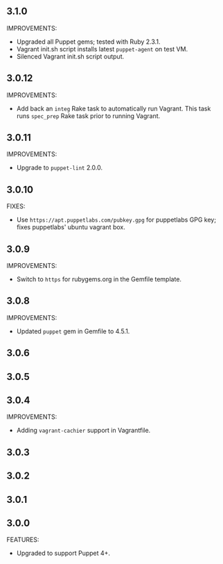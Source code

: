 ## 3.1.0

IMPROVEMENTS:

  * Upgraded all Puppet gems; tested with Ruby 2.3.1.
  * Vagrant init.sh script installs latest `puppet-agent` on test VM.
  * Silenced Vagrant init.sh script output.

## 3.0.12

IMPROVEMENTS:

  * Add back an `integ` Rake task to automatically run Vagrant. This task runs `spec_prep` Rake task prior to running Vagrant.

## 3.0.11

IMPROVEMENTS:

  * Upgrade to `puppet-lint` 2.0.0.

## 3.0.10

FIXES:

  * Use `https://apt.puppetlabs.com/pubkey.gpg` for puppetlabs GPG key; fixes puppetlabs' ubuntu vagrant box.

## 3.0.9

IMPROVEMENTS:

  * Switch to `https` for rubygems.org in the Gemfile template.

## 3.0.8

IMPROVEMENTS:

  * Updated `puppet` gem in Gemfile to 4.5.1.

## 3.0.6
## 3.0.5
## 3.0.4

IMPROVEMENTS:

  * Adding `vagrant-cachier` support in Vagrantfile.

## 3.0.3

## 3.0.2

## 3.0.1

## 3.0.0

FEATURES:

  * Upgraded to support Puppet 4+.
